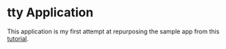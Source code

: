 #  tty Application 

This application is my first attempt at repurposing the sample app from this <a href="http://ruby.railstutorial.org"/>tutorial</a>. 
